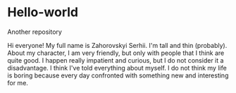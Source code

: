 # Hello-world
Another repository

Hi everyone!
My full name is Zahorovskyi Serhii. I'm tall and thin (probably). About my character, I am very friendly, but only with people that I think are quite good. I happen really impatient and curious, but I do not consider it a disadvantage. I think I've told everything about myself. I do not think my life is boring because every day confronted with something new and interesting for me.
